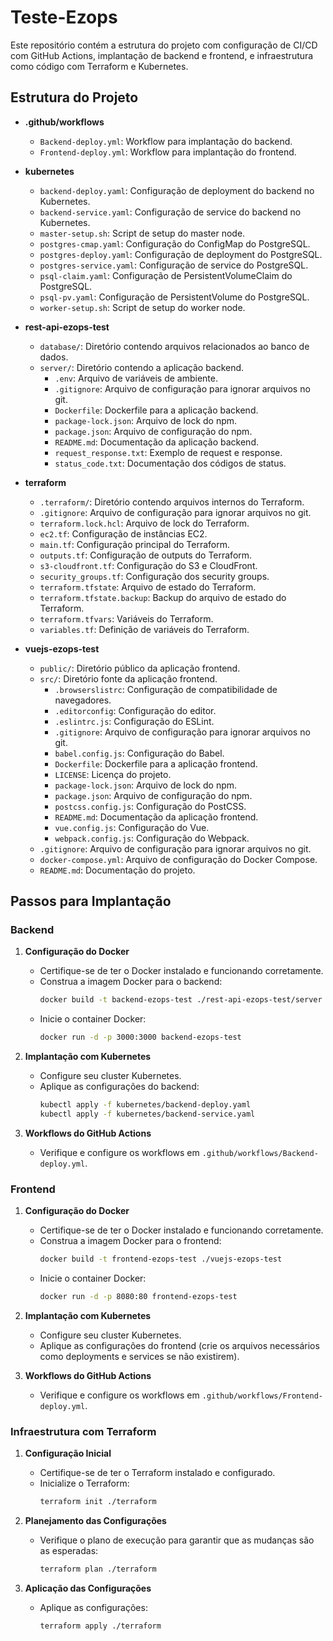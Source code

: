 # Teste-Ezops

Este repositório contém a estrutura do projeto com configuração de CI/CD com GitHub Actions, implantação de backend e frontend, e infraestrutura como código com Terraform e Kubernetes.

## Estrutura do Projeto

- **.github/workflows**
  - `Backend-deploy.yml`: Workflow para implantação do backend.
  - `Frontend-deploy.yml`: Workflow para implantação do frontend.

- **kubernetes**
  - `backend-deploy.yaml`: Configuração de deployment do backend no Kubernetes.
  - `backend-service.yaml`: Configuração de service do backend no Kubernetes.
  - `master-setup.sh`: Script de setup do master node.
  - `postgres-cmap.yaml`: Configuração do ConfigMap do PostgreSQL.
  - `postgres-deploy.yaml`: Configuração de deployment do PostgreSQL.
  - `postgres-service.yaml`: Configuração de service do PostgreSQL.
  - `psql-claim.yaml`: Configuração de PersistentVolumeClaim do PostgreSQL.
  - `psql-pv.yaml`: Configuração de PersistentVolume do PostgreSQL.
  - `worker-setup.sh`: Script de setup do worker node.

- **rest-api-ezops-test**
  - `database/`: Diretório contendo arquivos relacionados ao banco de dados.
  - `server/`: Diretório contendo a aplicação backend.
    - `.env`: Arquivo de variáveis de ambiente.
    - `.gitignore`: Arquivo de configuração para ignorar arquivos no git.
    - `Dockerfile`: Dockerfile para a aplicação backend.
    - `package-lock.json`: Arquivo de lock do npm.
    - `package.json`: Arquivo de configuração do npm.
    - `README.md`: Documentação da aplicação backend.
    - `request_response.txt`: Exemplo de request e response.
    - `status_code.txt`: Documentação dos códigos de status.

- **terraform**
  - `.terraform/`: Diretório contendo arquivos internos do Terraform.
  - `.gitignore`: Arquivo de configuração para ignorar arquivos no git.
  - `terraform.lock.hcl`: Arquivo de lock do Terraform.
  - `ec2.tf`: Configuração de instâncias EC2.
  - `main.tf`: Configuração principal do Terraform.
  - `outputs.tf`: Configuração de outputs do Terraform.
  - `s3-cloudfront.tf`: Configuração do S3 e CloudFront.
  - `security_groups.tf`: Configuração dos security groups.
  - `terraform.tfstate`: Arquivo de estado do Terraform.
  - `terraform.tfstate.backup`: Backup do arquivo de estado do Terraform.
  - `terraform.tfvars`: Variáveis do Terraform.
  - `variables.tf`: Definição de variáveis do Terraform.

- **vuejs-ezops-test**
  - `public/`: Diretório público da aplicação frontend.
  - `src/`: Diretório fonte da aplicação frontend.
    - `.browserslistrc`: Configuração de compatibilidade de navegadores.
    - `.editorconfig`: Configuração do editor.
    - `.eslintrc.js`: Configuração do ESLint.
    - `.gitignore`: Arquivo de configuração para ignorar arquivos no git.
    - `babel.config.js`: Configuração do Babel.
    - `Dockerfile`: Dockerfile para a aplicação frontend.
    - `LICENSE`: Licença do projeto.
    - `package-lock.json`: Arquivo de lock do npm.
    - `package.json`: Arquivo de configuração do npm.
    - `postcss.config.js`: Configuração do PostCSS.
    - `README.md`: Documentação da aplicação frontend.
    - `vue.config.js`: Configuração do Vue.
    - `webpack.config.js`: Configuração do Webpack.
  - `.gitignore`: Arquivo de configuração para ignorar arquivos no git.
  - `docker-compose.yml`: Arquivo de configuração do Docker Compose.
  - `README.md`: Documentação do projeto.

## Passos para Implantação

### Backend

1. **Configuração do Docker**
   - Certifique-se de ter o Docker instalado e funcionando corretamente.
   - Construa a imagem Docker para o backend:
     ```sh
     docker build -t backend-ezops-test ./rest-api-ezops-test/server
     ```
   - Inicie o container Docker:
     ```sh
     docker run -d -p 3000:3000 backend-ezops-test
     ```

2. **Implantação com Kubernetes**
   - Configure seu cluster Kubernetes.
   - Aplique as configurações do backend:
     ```sh
     kubectl apply -f kubernetes/backend-deploy.yaml
     kubectl apply -f kubernetes/backend-service.yaml
     ```

3. **Workflows do GitHub Actions**
   - Verifique e configure os workflows em `.github/workflows/Backend-deploy.yml`.

### Frontend

1. **Configuração do Docker**
   - Certifique-se de ter o Docker instalado e funcionando corretamente.
   - Construa a imagem Docker para o frontend:
     ```sh
     docker build -t frontend-ezops-test ./vuejs-ezops-test
     ```
   - Inicie o container Docker:
     ```sh
     docker run -d -p 8080:80 frontend-ezops-test
     ```

2. **Implantação com Kubernetes**
   - Configure seu cluster Kubernetes.
   - Aplique as configurações do frontend (crie os arquivos necessários como deployments e services se não existirem).

3. **Workflows do GitHub Actions**
   - Verifique e configure os workflows em `.github/workflows/Frontend-deploy.yml`.

### Infraestrutura com Terraform

1. **Configuração Inicial**
   - Certifique-se de ter o Terraform instalado e configurado.
   - Inicialize o Terraform:
     ```sh
     terraform init ./terraform
     ```

2. **Planejamento das Configurações**
   - Verifique o plano de execução para garantir que as mudanças são as esperadas:
     ```sh
     terraform plan ./terraform
     ```

3. **Aplicação das Configurações**
   - Aplique as configurações:
     ```sh
     terraform apply ./terraform
     ```
